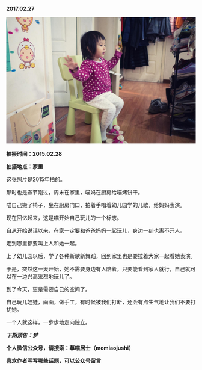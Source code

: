 
          
            
**2017.02.27**



![](img/51001-b1a65a63498a7535.jpg)




**拍摄时间：2015.02.28**

**拍摄地点：家里**

这张照片是2015年拍的。

那时也是春节刚过，周末在家里，喵妈在厨房给喵烤饼干。

喵自己搬了椅子，坐在厨房门口，拍着手唱着幼儿园学的儿歌，给妈妈表演。

现在回忆起来，这是喵开始自己玩儿的一个标志。

自从开始说话以来，在家一定要和爸爸妈妈一起玩儿，身边一刻也离不开人。

走到哪里都要叫上人和她一起。

上了幼儿园以后，学了各种新歌新舞蹈，回到家里也是要拉着大家一起看她表演。

于是，突然这一天开始，她不需要身边有人陪着，只要能看到家人就行，自己就可以在一边兴高采烈地玩儿了。

到了今天，更是需要自己的空间了。

自己玩儿娃娃，画画，做手工，有时候被我们打断，还会有点生气地让我们不要打扰她。

一个人就这样，一步步地走向独立。


***下期预告：梦***


**个人微信公众号，请搜索：摹喵居士（momiaojushi）**

**喜欢作者写写哪些话题，可以公众号留言**

          
        